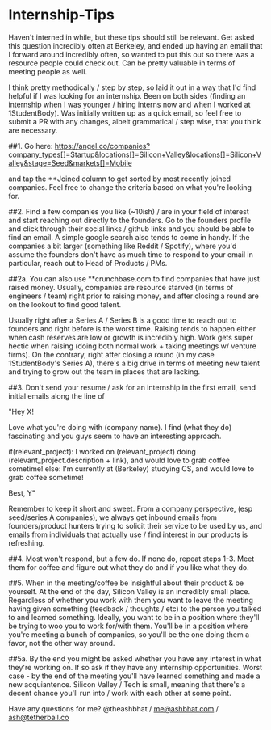 # Internship-Tips
Haven't interned in while, but these tips should still be relevant. Get asked this question incredibly often at Berkeley, and ended up having an email that I forward around incredibly often, so wanted to put this out so there was a resource people could check out. Can be pretty valuable in terms of meeting people as well.

I think pretty methodically / step by step, so laid it out in a way that I'd find helpful if I was looking for an internship. Been on both sides (finding an internship when I was younger / hiring interns now and when I worked at 1StudentBody). Was initially written up as a quick email, so feel free to submit a PR with any changes, albeit grammatical / step wise, that you think are necessary.

##1. 
Go here: https://angel.co/companies?company_types[]=Startup&locations[]=Silicon+Valley&locations[]=Silicon+Valley&stage=Seed&markets[]=Mobile

and tap the **Joined column to get sorted by most recently joined companies. Feel free to change the criteria based on what you're looking for.

##2.
Find a few companies you like (~10ish)  / are in your field of interest and start reaching out directly to the founders. Go to the founders profile and click through their social links / github links and you should be able to find an email. A simple google search also tends to come in handy. If the companies a bit larger (something like Reddit / Spotify), where you'd assume the founders don't have as much time to respond to your email in particular, reach out to Head of Products / PMs. 

##2a. 
You can also use **crunchbase.com to find companies that have just raised money. Usually, companies are resource starved (in terms of engineers / team) right prior to raising money, and after closing a round are on the lookout to find good talent. 

Usually right after a Series A / Series B is a good time to reach out to founders and right before is the worst time. Raising tends to happen either when cash reserves are low or growth is incredibly high. Work gets super hectic when raising (doing both normal work + taking meetings w/ venture firms). On the contrary, right after closing a round (in my case 1StudentBody's Series A), there's a big drive in terms of meeting new talent and trying to grow out the team in places that are lacking.

##3.
Don't send your resume / ask for an internship in the first email, send initial emails along the line of 

"Hey X!

Love what you're doing with (company name). I find (what they do) fascinating and you guys seem to have an interesting approach. 

if(relevant_project):
I worked on (relevant_project) doing (relevant_project.description + link), and would love to grab coffee sometime! 
else:
I'm currently at (Berkeley) studying CS, and would love to grab coffee sometime!

Best,
Y"

Remember to keep it short and sweet. From a company perspective, (esp seed/series A companies), we always get inbound emails from founders/product hunters trying to solicit their service to be used by us, and emails from individuals that actually use / find interest in our products is refreshing.

##4.
Most won't respond, but a few do. If none do, repeat steps 1-3. Meet them for coffee and figure out what they do and if you like what they do.

##5.
When in the meeting/coffee be insightful about their product & be yourself. At the end of the day, Silicon Valley is an incredibly small place. Regardless of whether you work with them you want to leave the meeting having given something (feedback / thoughts / etc) to the person you talked to and learned something. Ideally, you want to be in a position where they'll be trying to woo you to work for/with them. You'll be in a position where you're meeting a bunch of companies, so you'll be the one doing them a favor, not the other way around.

##5a.
By the end you might be asked whether you have any interest in what they're working on. If so ask if they have any internship opportunities. Worst case - by the end of the meeting you'll have learned something and made a new acquiantence. Silicon Valley / Tech is small, meaning that there's a decent chance you'll run into / work with each other at some point.

Have any questions for me? @theashbhat / me@ashbhat.com / ash@tetherball.co
